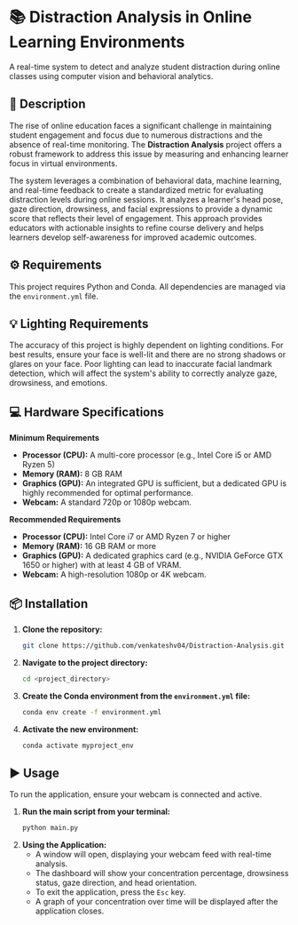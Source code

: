 # 📚 Distraction Analysis in Online Learning Environments

A real-time system to detect and analyze student distraction during online classes using computer vision and behavioral analytics.

## 📝 Description
The rise of online education faces a significant challenge in maintaining student engagement and focus due to numerous distractions and the absence of real-time monitoring. The **Distraction Analysis** project offers a robust framework to address this issue by measuring and enhancing learner focus in virtual environments.

The system leverages a combination of behavioral data, machine learning, and real-time feedback to create a standardized metric for evaluating distraction levels during online sessions. It analyzes a learner's head pose, gaze direction, drowsiness, and facial expressions to provide a dynamic score that reflects their level of engagement. This approach provides educators with actionable insights to refine course delivery and helps learners develop self-awareness for improved academic outcomes.

## ⚙️ Requirements
This project requires Python and Conda. All dependencies are managed via the `environment.yml` file.

## 💡 Lighting Requirements
The accuracy of this project is highly dependent on lighting conditions. For best results, ensure your face is well-lit and there are no strong shadows or glares on your face. Poor lighting can lead to inaccurate facial landmark detection, which will affect the system's ability to correctly analyze gaze, drowsiness, and emotions.

## 💻 Hardware Specifications

**Minimum Requirements**
* **Processor (CPU):** A multi-core processor (e.g., Intel Core i5 or AMD Ryzen 5)
* **Memory (RAM):** 8 GB RAM
* **Graphics (GPU):** An integrated GPU is sufficient, but a dedicated GPU is highly recommended for optimal performance.
* **Webcam:** A standard 720p or 1080p webcam.

**Recommended Requirements**
* **Processor (CPU):** Intel Core i7 or AMD Ryzen 7 or higher
* **Memory (RAM):** 16 GB RAM or more
* **Graphics (GPU):** A dedicated graphics card (e.g., NVIDIA GeForce GTX 1650 or higher) with at least 4 GB of VRAM.
* **Webcam:** A high-resolution 1080p or 4K webcam.

## 📦 Installation
1.  **Clone the repository:**
    ```bash
    git clone https://github.com/venkateshv04/Distraction-Analysis.git
    ```
2.  **Navigate to the project directory:**
    ```bash
    cd <project_directory>
    ```
3.  **Create the Conda environment from the `environment.yml` file:**
    ```bash
    conda env create -f environment.yml
    ```
4.  **Activate the new environment:**
    ```bash
    conda activate myproject_env
    ```

## ▶️ Usage
To run the application, ensure your webcam is connected and active.

1.  **Run the main script from your terminal:**
    ```bash
    python main.py
    ```
2.  **Using the Application:**
    -   A window will open, displaying your webcam feed with real-time analysis.
    -   The dashboard will show your concentration percentage, drowsiness status, gaze direction, and head orientation.
    -   To exit the application, press the `Esc` key.
    -   A graph of your concentration over time will be displayed after the application closes.
